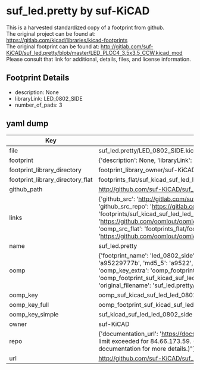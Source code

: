 # suf_led.pretty by suf-KiCAD  
This is a harvested standardized copy of a footprint from github.  
The original project can be found at:  
https://gitlab.com/kicad/libraries/kicad-footprints  
The original footprint can be found at:
http://gitlab.com/suf-KiCAD/suf_led.pretty/blob/master/LED_PLCC4_3.5x3.5_CCW.kicad_mod
Please consult that link for additional, details, files, and license information.  
## Footprint Details
* description: None  
* libraryLink: LED_0802_SIDE  
* number_of_pads: 3  
## yaml dump  
| Key | Value |  
| --- | --- |  
| file | suf_led.pretty/LED_0802_SIDE.kicad_mod |  
| footprint | {'description': None, 'libraryLink': 'LED_0802_SIDE', 'number_of_pads': 3} |  
| footprint_library_directory | footprint_library_owner/suf-KiCAD_suf_led.pretty |  
| footprint_library_directory_flat | footprints_flat/suf_kicad_suf_led_led_0802_side/working |  
| github_path | http://github.com/suf-KiCAD/suf_led.pretty/blob/master/LED_0802_SIDE.kicad_mod |  
| links | {'github_src': 'http://gitlab.com/suf-KiCAD/suf_led.pretty/blob/master/LED_PLCC4_3.5x3.5_CCW.kicad_mod', 'github_src_repo': 'https://gitlab.com/kicad/libraries/kicad-footprints', 'oomp_bot': 'footprints/suf_kicad_suf_led_led_0802_side/working', 'oomp_bot_github': 'https://github.com/oomlout/oomlout_oomp_footprint_bot/tree/main/footprints/suf_kicad_suf_led_led_0802_side/working', 'oomp_src_flat': 'footprints_flat/footprints_flat/suf_kicad_suf_led_led_0802_side/working', 'oomp_src_flat_github': 'https://github.com/oomlout/oomlout_oomp_footprint_src/tree/main/footprints_flat/suf_kicad_suf_led_led_0802_side/working'} |  
| name | suf_led.pretty |  
| oomp | {'footprint_name': 'led_0802_side', 'library_name': 'suf_led', 'md5': 'a95229777bd82a1fb59e1c8ff0f1b0c0', 'md5_10': 'a95229777b', 'md5_5': 'a9522', 'md5_6': 'a95229', 'oomp_key': 'oomp_suf_kicad_suf_led_led_0802_side', 'oomp_key_extra': 'oomp_footprint_suf_kicad_suf_led_led_0802_side', 'oomp_key_full': 'oomp_footprint_suf_kicad_suf_led_led_0802_side_a95229', 'oomp_key_simple': 'suf_kicad_suf_led_led_0802_side', 'original_filename': 'suf_led.pretty/LED_0802_SIDE.kicad_mod', 'owner_name': 'suf_kicad'} |  
| oomp_key | oomp_suf_kicad_suf_led_led_0802_side |  
| oomp_key_full | oomp_footprint_suf_kicad_suf_led_led_0802_side |  
| oomp_key_simple | suf_kicad_suf_led_led_0802_side |  
| owner | suf-KiCAD |  
| repo | {'documentation_url': 'https://docs.github.com/rest/overview/resources-in-the-rest-api#rate-limiting', 'message': "API rate limit exceeded for 84.66.173.59. (But here's the good news: Authenticated requests get a higher rate limit. Check out the documentation for more details.)"} |  
| url | http://github.com/suf-KiCAD/suf_led.pretty |  

